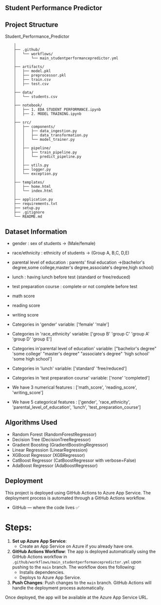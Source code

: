 
## Student Performance Predictor


## Project Structure

Student_Performance_Predictor

        │
        ├── .github/
        │   └── workflows/
        │       └── main_studentperformancepredictor.yml
        │
        ├── artifacts/
        │   ├── model.pkl
        │   ├── preprocessor.pkl
        │   ├── train.csv
        │   ├── test.csv
        │
        ├── data/
        │   └── students.csv
        │
        ├── notebook/
        │   ├── 1. EDA STUDENT PERFORMANCE.ipynb
        │   ├── 2. MODEL TRAINING.ipynb
        │
        ├── src/
        │   ├── components/
        │   │   ├── data_ingestion.py
        │   │   ├── data_transformation.py
        │   │   └── model_trainer.py
        │   │
        │   ├── pipeline/
        │   │   ├── train_pipeline.py
        │   │   └── predict_pipeline.py
        │   │
        │   ├── utils.py
        │   ├── logger.py
        │   └── exception.py
        │
        ├── templates/
        │   ├── home.html
        │   └── index.html
        │
        ├── application.py
        ├── requirements.txt
        ├── setup.py
        ├── .gitignore
        └── README.md


## Dataset Information

- gender : sex of students  -> (Male/female)
- race/ethnicity : ethnicity of students -> (Group A, B,C, D,E)
- parental level of education : parents' final education ->(bachelor's degree,some college,master's degree,associate's degree,high school)
- lunch : having lunch before test (standard or free/reduced) 
- test preparation course : complete or not complete before test
- math score
- reading score
- writing score

- Categories in 'gender' variable:      ['female' 'male']
- Categories in 'race_ethnicity' variable:   ['group B' 'group C' 'group A' 'group D' 'group E']
- Categories in'parental level of education' variable: ["bachelor's degree" 'some college' "master's degree" "associate's degree" 'high school' 'some high school']
- Categories in 'lunch' variable:      ['standard' 'free/reduced']
- Categories in 'test preparation course' variable:      ['none' 'completed']

- We have 3 numerical features : ['math_score', 'reading_score', 'writing_score']
- We have 5 categorical features : ['gender', 'race_ethnicity', 'parental_level_of_education', 'lunch', 'test_preparation_course']



## Algorithms Used

 - Random Forest (RandomForestRegressor)
 - Decision Tree (DecisionTreeRegressor)
 - Gradient Boosting (GradientBoostingRegressor)
 - Linear Regression (LinearRegression)
 - XGBoost Regressor (XGBRegressor)
 - CatBoost Regressor (CatBoostRegressor with verbose=False)
 - AdaBoost Regressor (AdaBoostRegressor)


## Deployment

This project is deployed using GitHub Actions to Azure App Service. The deployment process is automated through a GitHub Actions workflow.
 - GitHub — where the code lives ✅
   
# Steps:

1. **Set up Azure App Service**:
   - Create an App Service on Azure if you already have one.
2. **GitHub Actions Workflow**:
   The app is deployed automatically using the GitHub Actions workflow in `.github/workflows/main_studentperformancepredictor.yml` upon pushing to the `main` branch. The workflow does the following:
   - Installs dependencies.
   - Deploys to Azure App Service.
4. **Push Changes**:
   Push changes to the `main` branch. GitHub Actions will handle the deployment process automatically.

Once deployed, the app will be available at the Azure App Service URL.

